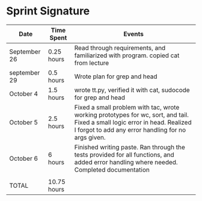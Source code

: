 # Sprint Signature


| Date         | Time Spent  | Events                                                                                                                                                                             |
|--------------|-------------|------------------------------------------------------------------------------------------------------------------------------------------------------------------------------------|
| September 26 | 0.25 hours  | Read through requirements, and familiarized with program. copied cat from lecture                                                                                                  |
| september 29 | 0.5 hours   | Wrote plan for grep and head                                                                                                                                                       |
| October   4  | 1.5 hours   | wrote tt.py, verified it with cat, sudocode for grep and head                                                                                                                      |
| October   5  | 2.5 hours   | Fixed a small problem with tac, wrote working prototypes for wc, sort, and tail. Fixed a small logic error in head. Realized I forgot to add any error handling for no args given. |
| October   6  | 6 hours     | Finished writing paste. Ran through the tests provided for all functions, and added error handling where needed. Completed documentation                                           |
|              |                                                                                                                                                                                    |
| TOTAL        | 10.75 hours |                                                                                                                                   |
